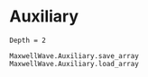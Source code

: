 # Auxiliary

```@contents
Depth = 2
```

```@docs
MaxwellWave.Auxiliary.save_array
MaxwellWave.Auxiliary.load_array
```

```@index
```
